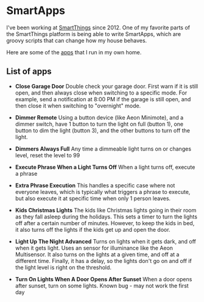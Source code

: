 SmartApps
=========

I've been working at [SmartThings](http://www.smartthings.com) since 2012. One of my favorite parts of the SmartThings platform is being able to write SmartApps, which are groovy scripts that can change how my house behaves.

Here are some of the [apps](apps/) that I run in my own home.

## List of apps
* **Close Garage Door**
Double check your garage door. First warn if it is still open, and then always close when switching to a specific mode. For example, send a notification at 8:00 PM if the garage is still open, and then close it when switching to "overnight" mode.

* **Dimmer Remote**
Using a button device (like Aeon Minimote), and a dimmer switch, have 1 button to turn the light on full (button 1), one button to dim the light (button 3), and the other buttons to turn off the light.

* **Dimmers Always Full**
Any time a dimmeable light turns on or changes level, reset the level to 99

* **Execute Phrase When a Light Turns Off**
When a light turns off, execute a phrase

* **Extra Phrase Execution**
This handles a specific case where not everyone leaves, which is typically what triggers a phrase to
execute, but also execute it at specific time when only 1 person leaves.

* **Kids Christmas Lights**
The kids like Christmas lights going in their room as they fall asleep during the holidays. This sets a timer to turn the lights off after a certain number of minutes. However, to keep the kids in bed, it also turns off the lights if the kids get up and open the door.

* **Light Up The Night Advanced**
Turns on lights when it gets dark, and off when it gets light. Uses an sensor for illuminance like the Aeon Multisensor. It also turns on the lights at a given time, and off at a different time. Finally, it has a delay, so the lights don't go on and off if the light level is right on the threshold.

* **Turn On Lights When A Door Opens After Sunset**
When a door opens after sunset, turn on some lights. Known bug - may not work the first day
